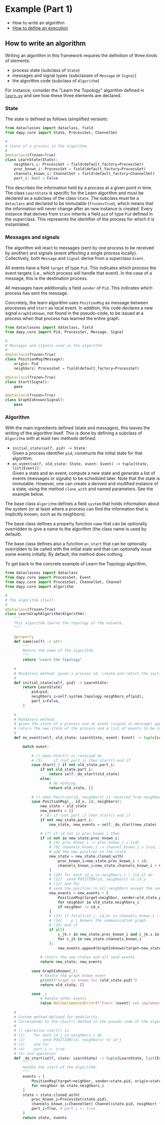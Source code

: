 # Example (Part 1)

* How to write an algorithm
* [How to define an execution](sample-execution.md)

## How to write an algorithm

Writing an algorithm in this framework requires the definition of three kinds of elements:
* process state (subclass of `State`)
* messages and signal types (subclasses of `Message` or `Signal`)
* the algorithm code (subclass of `Algorithm`)

For instance, consider the "Learn the Topology" algorithm defined in [`learn.py`](src/dapy/algo/learn.py) and see how these three elements are declared.

### State

The state is defined as follows (simplified version):
```python
from dataclasses import dataclass, field
from dapy.core import State, ProcessSet, ChannelSet

#
# State of a process in the algorithm.
#
@dataclass(frozen=True)
class LearnState(State):
    neighbors_i: ProcessSet = field(default_factory=ProcessSet)
    proc_known_i: ProcessSet = field(default_factory=ProcessSet)
    channels_known_i: ChannelSet = field(default_factory=ChannelSet)
    part_i: bool = False
```

This describes the information held by a process at a given point in time. The class `LearnState` is specific for the Learn algorithm and must be declared as a subclass of the class `State`. The subclass must be a `dataclass` and declared to be immutable (`frozen=True`), which means that the information will never change after an new instance is created.
Every instance that derives from `State` inherits a field `pid` of type `Pid` defined in the superclass. This represents the identifier of the process for which it is instantiated.


### Messages and signals

The algorithm will react to messages (sent by one process to be received by another) and signals (event affecting a single process locally).
Collectively, both `Message` and `Signal` derive from a superclass `Event`.

All events have a field `target` of type `Pid`. This indicates which process the event targets (i.e., which process will handle that event). In the case of a message, this is the destination process.

All messages have additionally a field `sender` of `Pid`. This indicates which process has sent the message.

Concretely, the learn algorithm uses `PositionMsg` as message between processes and `Start` as local event. In addition, this code declares a new signal `GraphIsKnown`, not found in the pseudo-code, to be issued at a process when that process has learned the entire graph.

```python
from dataclasses import dataclass, field
from dapy.core import Pid, ProcessSet, Message, Signal

#
# Messages and signals used in the algorithm.
#
@dataclass(frozen=True)
class PositionMsg(Message):
    origin: Pid
    neighbors: ProcessSet = field(default_factory=ProcessSet)

@dataclass(frozen=True)
class Start(Signal):
    pass

@dataclass(frozen=True)
class GraphIsKnown(Signal):
    pass
```

### Algorithm

With the main ingredients defined (state and messages), this leaves the writing of the algorithm itself.
This is done by defining a subclass of `Algorithm` with at least two methods defined:
* `initial_state(self, pid) -> State:`<br>
    Given a process identifier `pid`, constructs the initial state for that algorithm.
* `on_event(self, old_state: State, event: Event) -> tuple[State, list[Event]]:`<br>
    Given a state and an event, compute a new state and generate a list of events (messages or signals) to be scheduled later.
    Note that the state is immutable. However, one can create a derived and modified instance of a state, using the method `clone_with` and named parameters. See the example below.

The base class `Algorithm` defines a field `system` that holds information about the system (or at least where a process can find the information that is implicitly known, such as its neighbors).

The base class defines a property function `name` that can be optionally overridden to give a name to the algorithm (the class name is used by default).

The base class defines also a function `on_start` that can be optionally overridden to be called with the initial state and that can optionally issue some events initially. By default, the method does nothing.

To get back to the concrete example of Learn the Topology algorithm, 

```python
from dataclasses import dataclass
from dapy.core import ProcessSet, Event
from dapy.core import ProcessSet, ChannelSet, Channel
from dapy.core import Algorithm

#
# The algorithm itself.
# 
@dataclass(frozen=True)
class LearnGraphAlgorithm(Algorithm):
    """
    This algorithm learns the topology of the network.
    """
    
    @property
    def name(self) -> str:
        """
        Return the name of the algorithm.
        """
        return "Learn the Topology"
    
    #
    # Mandatory method: given a process id, create and return the initial state of that process.
    #
    def initial_state(self, pid) -> LearnState:
        return LearnState(
            pid=pid,
            neighbors_i=self.system.topology.neighbors_of(pid),
            part_i=False,
        )
    
    #
    # Mandatory method:
    # given the state of a process and an event (signal or message) applied to it,
    # return the new state of the process and a list of events to be scheduled.
    #
    def on_event(self, old_state: LearnState, event: Event) -> tuple[LearnState, list[Event]]:

        match event:
            
            # () when Start() is received do
            # (5)     if (not part_i) then start() end if            
            case Start(_) if not old_state.part_i:
                if not old_state.part_i:
                    return self._do_start(old_state)
                else:
                    # do nothing
                    return old_state, []
                
            # () when Position(id, neighbors) is received from neighbor id_x do
            case PositionMsg(_, id_x, id, neighbors):
                new_state = old_state
                new_events = []
                # (6) if (not part_i) then start() end if
                if not new_state.part_i:
                    new_state, new_events = self._do_start(new_state)

                # (7) if id not in proc_known_i then                    
                if id not in new_state.proc_known_i:
                    # (8) proc_known_i := proc_known_i ∪ {id}
                    # (9) channels_known_i := channel_known_i ∪ {<id, id_k> | id_k in neighbors>}
                    # add the new position to the state
                    new_state = new_state.cloned_with(
                        proc_known_i=new_state.proc_known_i + id,
                        channels_known_i=new_state.channels_known_i + ChannelSet( Channel(id, neighbor) for neighbor in neighbors ),
                    )
                    # (10) for each id_y in neighbors_i \ {id_x} do
                    # (11)  send POSITION(id, neighbors) to id_y
                    # (12) end for
                    # send the position to all neighbors except the sender
                    new_events = new_events + [
                        PositionMsg(target=neighbor, sender=old_state.pid, origin=id, neighbors=neighbors)
                        for neighbor in old_state.neighbors_i
                        if neighbor != id_x
                    ]
                    # (13) if forall<id_j, id_k> in channels_known_i : {id_j, id_k} in proc_known_i) then
                    # (14)    p_i knowns the communication graph
                    # (15) end if
                    if all(
                        c_jk.r in new_state.proc_known_i and c_jk.s in new_state.proc_known_i
                        for c_jk in new_state.channels_known_i
                    ):
                        new_events.append(GraphIsKnown(target=new_state.pid))
                    
                # return the new states and all send events
                return new_state, new_events
            
            case GraphIsKnown(_):
                # Handle the graph known event
                print(f"Graph is known for {old_state.pid}")
                return old_state, []
            
            case _:
                # Handle other events
                raise NotImplementedError(f"Event {event} not implemented in {self.name}")
            
    #
    # Custom method defined for modularity.
    # Corresponds to the start() method in the pseudo-code of the algorithm.
    #
    # () operation start() is
    # (1)    for each id_j in neighbors_i do
    # (2)        send POSITION(id, neighbors) to id_j
    # (3)    end for
    # (4)    part_i <- true
    # (5) end operation
    def _do_start(self, state: LearnState) -> tuple[LearnState, list[Event]]:
        """
        Handle the start of the algorithm.
        """
        events = [
            PositionMsg(target=neighbor, sender=state.pid, origin=state.pid, neighbors=state.neighbors_i)
            for neighbor in state.neighbors_i
        ]
        state = state.cloned_with(
            proc_known_i=ProcessSet(state.pid),
            channels_known_i=ChannelSet( Channel(state.pid, neighbor) for neighbor in state.neighbors_i ),
            part_i=True, # part_i <- true
        )
        return state, events
```
